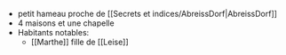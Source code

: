 
- petit hameau proche de [[Secrets et indices/AbreissDorf|AbreissDorf]]
- 4 maisons et une chapelle
- Habitants notables:
	- [[Marthe]] fille de [[Leise]]
